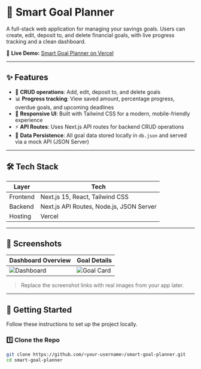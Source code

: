 # 🎯 Smart Goal Planner

A full-stack web application for managing your savings goals. Users can create, edit, deposit to, and delete financial goals, with live progress tracking and a clean dashboard.

🚀 **Live Demo:** [Smart Goal Planner on Vercel](https://smart-goal-planner-9n7lro2dn-jennifer-nyamburas-projects.vercel.app)

---

## ✨ Features

- 📝 **CRUD operations**: Add, edit, deposit to, and delete goals
- 📊 **Progress tracking**: View saved amount, percentage progress, overdue goals, and upcoming deadlines
- 📱 **Responsive UI**: Built with Tailwind CSS for a modern, mobile-friendly experience
- ⚡ **API Routes**: Uses Next.js API routes for backend CRUD operations
- 💾 **Data Persistence**: All goal data stored locally in `db.json` and served via a mock API (JSON Server)

---

## 🛠 Tech Stack

| Layer      | Tech                              |
|------------|------------------------------------|
| Frontend   | Next.js 15, React, Tailwind CSS    |
| Backend    | Next.js API Routes, Node.js, JSON Server |
| Hosting    | Vercel                             |

---

## 📸 Screenshots

| Dashboard Overview                  | Goal Details                     |
|--------------------------------------|------------------------------------|
| ![Dashboard](https://via.placeholder.com/600x300) | ![Goal Card](https://via.placeholder.com/600x300) |

> Replace the screenshot links with real images from your app later.

---

## 🚀 Getting Started

Follow these instructions to set up the project locally.

### 1️⃣ Clone the Repo
```bash
git clone https://github.com/<your-username>/smart-goal-planner.git
cd smart-goal-planner
